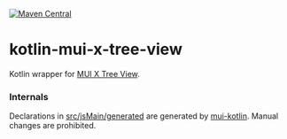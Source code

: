 [![Maven Central](https://img.shields.io/maven-central/v/org.jetbrains.kotlin-wrappers/kotlin-mui-x-tree-view)](https://mvnrepository.com/artifact/org.jetbrains.kotlin-wrappers/kotlin-mui-x-tree-view)

# kotlin-mui-x-tree-view

Kotlin wrapper for [MUI X Tree View](https://mui.com/x/react-tree-view/).

### Internals

Declarations in [src/jsMain/generated](./src/jsMain/generated) are generated by [mui-kotlin](https://github.com/karakum-team/mui-kotlin). Manual changes are prohibited.</br>
